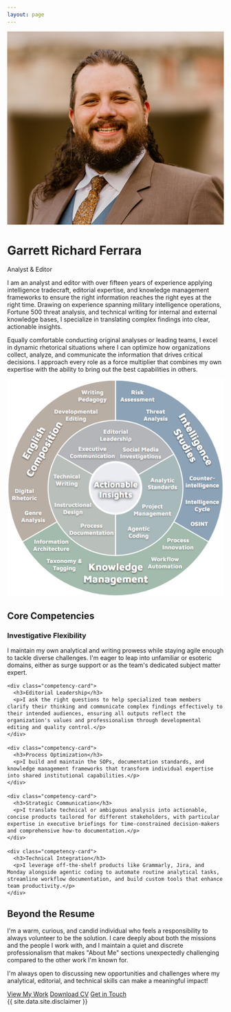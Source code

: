 ```yaml
---
layout: page
---
```


<div class="bio-hero">
  <img src="/assets/grfheadshot.png" alt="Garrett Richard Ferrara" class="bio-headshot">
  <div class="bio-intro">
    <h1>Garrett Richard Ferrara</h1>
    <p class="bio-tagline">Analyst & Editor</p>
    <p class="bio-summary">I am an analyst and editor with over fifteen years of experience applying intelligence tradecraft, editorial expertise, and knowledge management frameworks to ensure the right information reaches the right eyes at the right time. Drawing on experience spanning military intelligence operations, Fortune 500 threat analysis, and technical writing for internal and external knowledge bases, I specialize in translating complex findings into clear, actionable insights.</p>
  </div>
</div>

<div class="bio-overview">
  <p>Equally comfortable conducting original analyses or leading teams, I excel in dynamic rhetorical situations where I can optimize how organizations collect, analyze, and communicate the information that drives critical decisions. I approach every role as a force multiplier that combines my own expertise with the ability to bring out the best capabilities in others.</p>
</div>

<div class="insights-section">
  <img src="/assets/ActionableInsightsOnion.png" alt="Actionable Insights Onion" class="insights-graphic">
</div>

<div class="core-competencies">
  <h2>Core Competencies</h2>

  <div class="competencies-grid">
    <div class="competency-card">
      <h3>Investigative Flexibility</h3>
      <p>I maintain my own analytical and writing prowess while staying agile enough to tackle diverse challenges. I'm eager to leap into unfamiliar or esoteric domains, either as surge support or as the team's dedicated subject matter expert.</p>
    </div>

    <div class="competency-card">
      <h3>Editorial Leadership</h3>
      <p>I ask the right questions to help specialized team members clarify their thinking and communicate complex findings effectively to their intended audiences, ensuring all outputs reflect the organization's values and professionalism through developmental editing and quality control.</p>
    </div>

    <div class="competency-card">
      <h3>Process Optimization</h3>
      <p>I build and maintain the SOPs, documentation standards, and knowledge management frameworks that transform individual expertise into shared institutional capabilities.</p>
    </div>

    <div class="competency-card">
      <h3>Strategic Communication</h3>
      <p>I translate technical or ambiguous analysis into actionable, concise products tailored for different stakeholders, with particular expertise in executive briefings for time-constrained decision-makers and comprehensive how-to documentation.</p>
    </div>

    <div class="competency-card">
      <h3>Technical Integration</h3>
      <p>I leverage off-the-shelf products like Grammarly, Jira, and Monday alongside agentic coding to automate routine analytical tasks, streamline workflow documentation, and build custom tools that enhance team productivity.</p>
    </div>
  </div>
</div>

<div class="bio-personal">
  <h2>Beyond the Resume</h2>
  <p>I'm a warm, curious, and candid individual who feels a responsibility to always volunteer to be the solution. I care deeply about both the missions and the people I work with, and I maintain a quiet and discrete professionalism that makes "About Me" sections unexpectedly challenging compared to the other work I'm known for.</p>
  <p>I'm always open to discussing new opportunities and challenges where my analytical, editorial, and technical skills can make a meaningful impact!</p>
</div>

<div class="bio-ctas">
  <a href="/portfolio/" class="btn btn-accent">View My Work</a>
  <a href="/cv/" class="btn btn-accent">Download CV</a>
  <a href="/contact/" class="btn btn-accent">Get in Touch</a>
</div>

<div class="bio-disclaimer">
  {{ site.data.site.disclaimer }}
</div>

